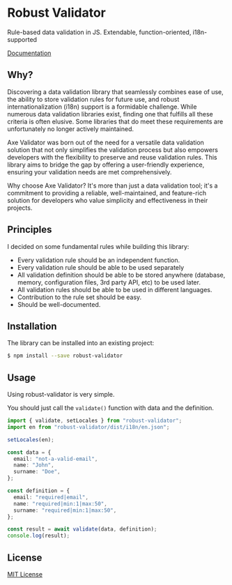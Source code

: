 # Robust Validator

Rule-based data validation in JS. Extendable, function-oriented, i18n-supported

[Documentation](https://validator.axe-api.com/)

## Why?

Discovering a data validation library that seamlessly combines ease of use, the ability to store validation rules for future use, and robust internationalization (i18n) support is a formidable challenge. While numerous data validation libraries exist, finding one that fulfills all these criteria is often elusive. Some libraries that do meet these requirements are unfortunately no longer actively maintained.

Axe Validator was born out of the need for a versatile data validation solution that not only simplifies the validation process but also empowers developers with the flexibility to preserve and reuse validation rules. This library aims to bridge the gap by offering a user-friendly experience, ensuring your validation needs are met comprehensively.

Why choose Axe Validator? It's more than just a data validation tool; it's a commitment to providing a reliable, well-maintained, and feature-rich solution for developers who value simplicity and effectiveness in their projects.

## Principles

I decided on some fundamental rules while building this library:

- Every validation rule should be an independent function.
- Every validation rule should be able to be used separately
- All validation definition should be able to be stored anywhere (database, memory, configuration files, 3rd party API, etc) to be used later.
- All validation rules should be able to be used in different languages.
- Contribution to the rule set should be easy.
- Should be well-documented.

## Installation

The library can be installed into an existing project:

```bash
$ npm install --save robust-validator
```

## Usage

Using robust-validator is very simple.

You should just call the `validate()` function with data and the definition.

```ts
import { validate, setLocales } from "robust-validator";
import en from "robust-validator/dist/i18n/en.json";

setLocales(en);

const data = {
  email: "not-a-valid-email",
  name: "John",
  surname: "Doe",
};

const definition = {
  email: "required|email",
  name: "required|min:1|max:50",
  surname: "required|min:1|max:50",
};

const result = await validate(data, definition);
console.log(result);
```

## License

[MIT License](LICENSE)
